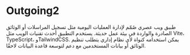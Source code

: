 # Outgoing2
طبيق ويب عصري صُمّم لإدارة العمليات اليومية مثل تسجيل المراسلات أو الوثائق الصادرة والواردة في بيئة عمل حديثة. يستخدم التطبيق أحدث تقنيات الويب مثل Vite، TypeScript، وTailwindCSS. يمكن استخدامه كنواة لأي نظام إداري يتطلب تنظيم الوثائق أو بيانات المستخدمين مع دعم لتوسعة قاعدة البيانات لاحقًا.
